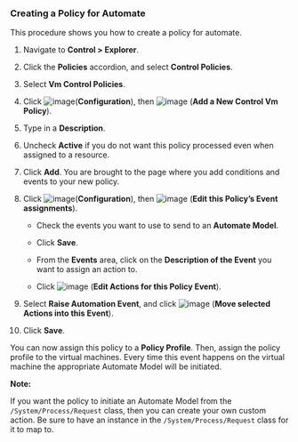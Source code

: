 ### Creating a Policy for Automate

This procedure shows you how to create a policy for automate.

1.  Navigate to **Control > Explorer**.

2.  Click the **Policies** accordion, and select **Control Policies**.

3.  Select **Vm Control Policies**.

4.  Click ![image](../images/1847.png)(**Configuration**), then
    ![image](../images/1862.png) (**Add a New Control Vm Policy**).

5.  Type in a **Description**.

6.  Uncheck **Active** if you do not want this policy processed even
    when assigned to a resource.

7.  Click **Add**. You are brought to the page where you add conditions
    and events to your new policy.

8.  Click ![image](../images/1847.png)(**Configuration**), then
    ![image](../images/1851.png) (**Edit this Policy’s Event
    assignments**).

      - Check the events you want to use to send to an **Automate
        Model**.

      - Click **Save**.

      - From the **Events** area, click on the **Description of the
        Event** you want to assign an action to.

      - Click ![image](../images/1851.png) (**Edit Actions for this Policy
        Event**).

9.  Select **Raise Automation Event**, and click
    ![image](../images/1876.png) (**Move selected Actions into this
    Event**).

10. Click **Save**.

You can now assign this policy to a **Policy Profile**. Then, assign the policy profile to the virtual machines. Every time this event happens on the virtual machine the appropriate Automate Model will be initiated.

**Note:**

If you want the policy to initiate an Automate Model from the `/System/Process/Request` class, then you can create your own custom action. Be sure to have an instance in the `/System/Process/Request` class for it to map to.
